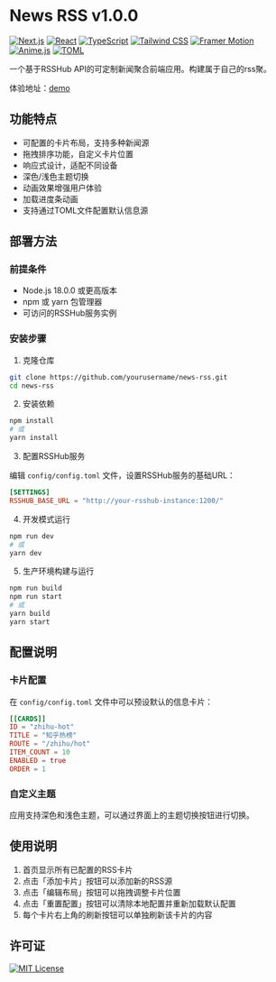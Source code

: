 # News RSS v1.0.0

[![Next.js](https://img.shields.io/badge/Next.js-15-black?logo=next.js)](https://nextjs.org/) [![React](https://img.shields.io/badge/React-19-blue?logo=react)](https://reactjs.org/) [![TypeScript](https://img.shields.io/badge/TypeScript-5-blue?logo=typescript)](https://www.typescriptlang.org/) [![Tailwind CSS](https://img.shields.io/badge/Tailwind-3-38B2AC?logo=tailwind-css)](https://tailwindcss.com/) [![Framer Motion](https://img.shields.io/badge/Framer-Motion-0055FF?logo=framer)](https://www.framer.com/motion/) [![Anime.js](https://img.shields.io/badge/Anime.js-4-red?logo=anime.js)](https://animejs.com/) [![TOML](https://img.shields.io/badge/TOML-3-yellow)](https://toml.io/)

一个基于RSSHub API的可定制新闻聚合前端应用。构建属于自己的rss聚。

体验地址：[demo](https://news-rss.vercel.app/)



## 功能特点

- 可配置的卡片布局，支持多种新闻源
- 拖拽排序功能，自定义卡片位置
- 响应式设计，适配不同设备
- 深色/浅色主题切换
- 动画效果增强用户体验
- 加载进度条动画
- 支持通过TOML文件配置默认信息源

## 部署方法

### 前提条件

- Node.js 18.0.0 或更高版本
- npm 或 yarn 包管理器
- 可访问的RSSHub服务实例

### 安装步骤

1. 克隆仓库

```bash
git clone https://github.com/yourusername/news-rss.git
cd news-rss
```

2. 安装依赖

```bash
npm install
# 或
yarn install
```

3. 配置RSSHub服务

编辑 `config/config.toml` 文件，设置RSSHub服务的基础URL：

```toml
[SETTINGS]
RSSHUB_BASE_URL = "http://your-rsshub-instance:1200/"
```

4. 开发模式运行

```bash
npm run dev
# 或
yarn dev
```

5. 生产环境构建与运行

```bash
npm run build
npm run start
# 或
yarn build
yarn start
```

## 配置说明

### 卡片配置

在 `config/config.toml` 文件中可以预设默认的信息卡片：

```toml
[[CARDS]]
ID = "zhihu-hot"
TITLE = "知乎热榜"
ROUTE = "/zhihu/hot"
ITEM_COUNT = 10
ENABLED = true
ORDER = 1
```

### 自定义主题

应用支持深色和浅色主题，可以通过界面上的主题切换按钮进行切换。

## 使用说明

1. 首页显示所有已配置的RSS卡片
2. 点击「添加卡片」按钮可以添加新的RSS源
3. 点击「编辑布局」按钮可以拖拽调整卡片位置
4. 点击「重置配置」按钮可以清除本地配置并重新加载默认配置
5. 每个卡片右上角的刷新按钮可以单独刷新该卡片的内容

## 许可证

[![MIT License](https://img.shields.io/badge/License-MIT-blue.svg)](./LICENSE)
